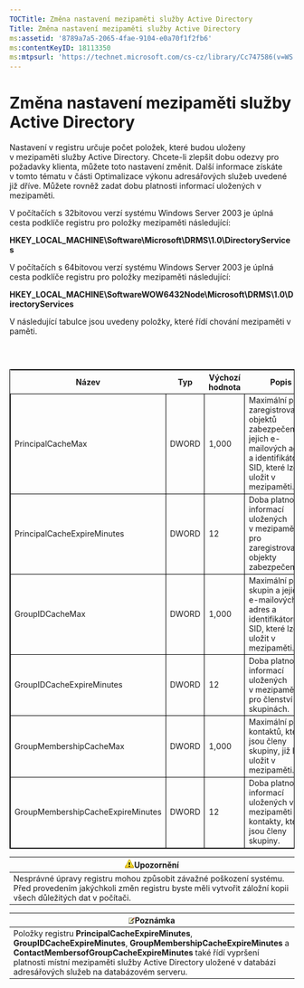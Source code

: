 ```yaml
---
TOCTitle: Změna nastavení mezipaměti služby Active Directory
Title: Změna nastavení mezipaměti služby Active Directory
ms:assetid: '8789a7a5-2065-4fae-9104-e0a70f1f2fb6'
ms:contentKeyID: 18113350
ms:mtpsurl: 'https://technet.microsoft.com/cs-cz/library/Cc747586(v=WS.10)'
---
```


Změna nastavení mezipaměti služby Active Directory
==================================================

Nastavení v registru určuje počet položek, které budou uloženy v mezipaměti služby Active Directory. Chcete-li zlepšit dobu odezvy pro požadavky klienta, můžete toto nastavení změnit. Další informace získáte v tomto tématu v části Optimalizace výkonu adresářových služeb uvedené již dříve. Můžete rovněž zadat dobu platnosti informací uložených v mezipaměti.

V počítačích s 32bitovou verzí systému Windows Server 2003 je úplná cesta podklíče registru pro položky mezipaměti následující:

**HKEY\_LOCAL\_MACHINE\\Software\\Microsoft\\DRMS\\1.0\\DirectoryServices**

V počítačích s 64bitovou verzí systému Windows Server 2003 je úplná cesta podklíče registru pro položky mezipaměti následující:

**HKEY\_LOCAL\_MACHINE\\SoftwareWOW6432Node\\Microsoft\\DRMS\\1.0\\DirectoryServices**

V následující tabulce jsou uvedeny položky, které řídí chování mezipaměti v paměti.

###  

 
<table style="border:1px solid black;">
<colgroup>
<col width="25%" />
<col width="25%" />
<col width="25%" />
<col width="25%" />
</colgroup>
<thead>
<tr class="header">
<th>Název</th>
<th>Typ</th>
<th>Výchozí hodnota</th>
<th>Popis</th>
</tr>
</thead>
<tbody>
<tr class="odd">
<td style="border:1px solid black;">PrincipalCacheMax</td>
<td style="border:1px solid black;">DWORD</td>
<td style="border:1px solid black;">1,000</td>
<td style="border:1px solid black;">Maximální počet zaregistrovaných objektů zabezpečení a jejich e-mailových adres a identifikátorů SID, které lze uložit v mezipaměti.</td>
</tr>
<tr class="even">
<td style="border:1px solid black;">PrincipalCacheExpireMinutes</td>
<td style="border:1px solid black;">DWORD</td>
<td style="border:1px solid black;">12</td>
<td style="border:1px solid black;">Doba platnosti informací uložených v mezipaměti pro zaregistrované objekty zabezpečení.</td>
</tr>
<tr class="odd">
<td style="border:1px solid black;">GroupIDCacheMax</td>
<td style="border:1px solid black;">DWORD</td>
<td style="border:1px solid black;">1,000</td>
<td style="border:1px solid black;">Maximální počet skupin a jejich e-mailových adres a identifikátorů SID, které lze uložit v mezipaměti.</td>
</tr>
<tr class="even">
<td style="border:1px solid black;">GroupIDCacheExpireMinutes</td>
<td style="border:1px solid black;">DWORD</td>
<td style="border:1px solid black;">12</td>
<td style="border:1px solid black;">Doba platnosti informací uložených v mezipaměti pro členství ve skupinách.</td>
</tr>
<tr class="odd">
<td style="border:1px solid black;">GroupMembershipCacheMax</td>
<td style="border:1px solid black;">DWORD</td>
<td style="border:1px solid black;">1,000</td>
<td style="border:1px solid black;">Maximální počet kontaktů, které jsou členy skupiny, již lze uložit v mezipaměti.</td>
</tr>
<tr class="even">
<td style="border:1px solid black;">GroupMembershipCacheExpireMinutes</td>
<td style="border:1px solid black;">DWORD</td>
<td style="border:1px solid black;">12</td>
<td style="border:1px solid black;">Doba platnosti informací uložených v mezipaměti pro kontakty, které jsou členy skupiny.</td>
</tr>
</tbody>
</table>
  
| ![](images/Cc747586.Caution(WS.10).gif)Upozornění                                                                                                  |  
|---------------------------------------------------------------------------------------------------------------------------------------------------------------------------------|  
| Nesprávné úpravy registru mohou způsobit závažné poškození systému. Před provedením jakýchkoli změn registru byste měli vytvořit záložní kopii všech důležitých dat v počítači. |
  
| ![](images/Cc747586.note(WS.10).gif)Poznámka                                                                                                                                                                                                                                  |  
|------------------------------------------------------------------------------------------------------------------------------------------------------------------------------------------------------------------------------------------------------------------------------------------------------------|  
| Položky registru **PrincipalCacheExpireMinutes**, **GroupIDCacheExpireMinutes**, **GroupMembershipCacheExpireMinutes** a **ContactMembersofGroupCacheExpireMinutes** také řídí vypršení platnosti místní mezipaměti služby Active Directory uložené v databázi adresářových služeb na databázovém serveru. |
